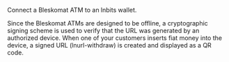 Connect a Bleskomat ATM to an lnbits wallet.

Since the Bleskomat ATMs are designed to be offline, a cryptographic signing scheme is used to verify that the URL was generated by an authorized device. When one of your customers inserts fiat money into the device, a signed URL (lnurl-withdraw) is created and displayed as a QR code. 
